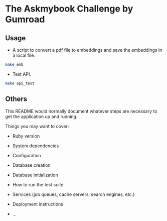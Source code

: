 # The Askmybook Challenge by Gumroad

## Usage
- A script to convert a pdf file to embeddings and save 
the embeddings in a local file.
```sh
make emb
```
- Test API.
```sh
make api_test
```

## Others
This README would normally document whatever steps are necessary to get the
application up and running.

Things you may want to cover:

* Ruby version

* System dependencies

* Configuration

* Database creation

* Database initialization

* How to run the test suite

* Services (job queues, cache servers, search engines, etc.)

* Deployment instructions

* ...
